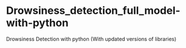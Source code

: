 # Drowsiness_detection_full_model-with-python
Drowsiness Detection with python (With updated versions of libraries)
